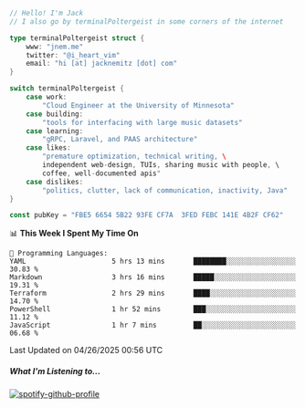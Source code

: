 ```go
// Hello! I'm Jack
// I also go by terminalPoltergeist in some corners of the internet

type terminalPoltergeist struct {
    www: "jnem.me"
    twitter: "@i_heart_vim"
    email: "hi [at] jacknemitz [dot] com"
}

switch terminalPoltergeist {
    case work:
        "Cloud Engineer at the University of Minnesota"
    case building:
        "tools for interfacing with large music datasets"
    case learning:
        "gRPC, Laravel, and PAAS architecture"
    case likes:
        "premature optimization, technical writing, \
        independent web-design, TUIs, sharing music with people, \
        coffee, well-documented apis"
    case dislikes:
        "politics, clutter, lack of communication, inactivity, Java"
}

const pubKey = "FBE5 6654 5B22 93FE CF7A  3FED FEBC 141E 4B2F CF62"
```

<!--START_SECTION:waka-->
📊 **This Week I Spent My Time On** 

```text
💬 Programming Languages: 
YAML                     5 hrs 13 mins       ████████░░░░░░░░░░░░░░░░░   30.83 % 
Markdown                 3 hrs 16 mins       █████░░░░░░░░░░░░░░░░░░░░   19.31 % 
Terraform                2 hrs 29 mins       ████░░░░░░░░░░░░░░░░░░░░░   14.70 % 
PowerShell               1 hr 52 mins        ███░░░░░░░░░░░░░░░░░░░░░░   11.12 % 
JavaScript               1 hr 7 mins         ██░░░░░░░░░░░░░░░░░░░░░░░   06.68 % 
```


 Last Updated on 04/26/2025 00:56 UTC
<!--END_SECTION:waka-->

##### What I'm Listening to...

[![spotify-github-profile](https://jnem.me/listening-item?maxAge=2592000)](https://jnem.me/listening)
